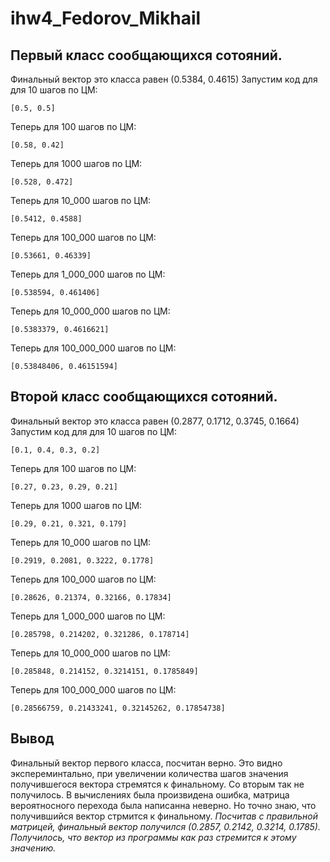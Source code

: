 # ihw4_Fedorov_Mikhail

## Первый класс сообщающихся сотояний.
Финальный вектор это класса равен (0.5384, 0.4615)
Запустим код для для 10 шагов по ЦМ:
```
[0.5, 0.5]
```
Теперь для 100 шагов по ЦМ:
```
[0.58, 0.42]
```
Теперь для 1000 шагов по ЦМ:
```
[0.528, 0.472]
```
Теперь для 10_000 шагов по ЦМ:
```
[0.5412, 0.4588]
```
Теперь для 100_000 шагов по ЦМ:
```
[0.53661, 0.46339]
```
Теперь для 1_000_000 шагов по ЦМ:
```
[0.538594, 0.461406]
```
Теперь для 10_000_000 шагов по ЦМ:
```
[0.5383379, 0.4616621]
```
Теперь для 100_000_000 шагов по ЦМ:
```
[0.53848406, 0.46151594]
```


## Второй класс сообщающихся сотояний.
Финальный вектор это класса равен (0.2877, 0.1712, 0.3745, 0.1664)
Запустим код для для 10 шагов по ЦМ:
```
[0.1, 0.4, 0.3, 0.2]
```
Теперь для 100 шагов по ЦМ:
```
[0.27, 0.23, 0.29, 0.21]
```
Теперь для 1000 шагов по ЦМ:
```
[0.29, 0.21, 0.321, 0.179]
```
Теперь для 10_000 шагов по ЦМ:
```
[0.2919, 0.2081, 0.3222, 0.1778]
```
Теперь для 100_000 шагов по ЦМ:
```
[0.28626, 0.21374, 0.32166, 0.17834]
```
Теперь для 1_000_000 шагов по ЦМ:
```
[0.285798, 0.214202, 0.321286, 0.178714]
```
Теперь для 10_000_000 шагов по ЦМ:
```
[0.285848, 0.214152, 0.3214151, 0.1785849]
```
Теперь для 100_000_000 шагов по ЦМ:
```
[0.28566759, 0.21433241, 0.32145262, 0.17854738]
```

## Вывод
Финальный вектор первого класса, посчитан верно. Это видно экспереминтально, при увеличении количества шагов значения получившегося вектора стремятся к финальному.
Со вторым так не получилось. В вычислениях была произвидена ошибка, матрица вероятносного перехода была написанна неверно. Но точно знаю, что получившийся вектор стрмится к финальному.
*Посчитав с правильной матрицей, финальный вектор получился (0.2857, 0.2142, 0.3214, 0.1785). Получилось, что вектор из программы как раз стремится к этому значению.*
